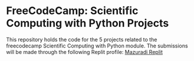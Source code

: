 # FreeCodeCamp: Scientific Computing with Python Projects
This repository holds the code for the 5 projects related to the freecodecamp Scientific Computing with Python module.
The submissions will be made through the following Replit profile: [Mazuradi Replit](https://replit.com/@Mazuradi)